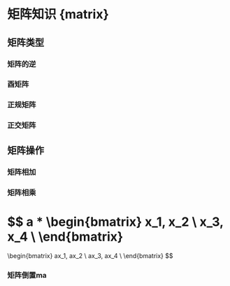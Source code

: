 # 矩阵知识 {matrix}

## 矩阵类型

### 矩阵的逆

### 酉矩阵

### 正规矩阵

### 正交矩阵



## 矩阵操作

### 矩阵相加

### 矩阵相乘

$$
a * \begin{bmatrix}
    x_1, x_2 \\
    x_3, x_4 \\
\end{bmatrix} 
=
\begin{bmatrix}
    ax_1, ax_2 \\
    ax_3, ax_4 \\
\end{bmatrix}
$$

### 矩阵倒置ma


